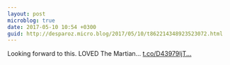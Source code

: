 ```yaml
---
layout: post
microblog: true
date: 2017-05-10 10:54 +0300
guid: http://desparoz.micro.blog/2017/05/10/t862214348923523072.html
---
```

Looking forward to this.  LOVED The Martian… [t.co/D43979ljT...](https://t.co/D43979ljTP)
